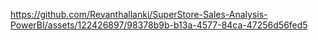 
https://github.com/Revanthallanki/SuperStore-Sales-Analysis-PowerBI/assets/122426897/98378b9b-b13a-4577-84ca-47256d56fed5

